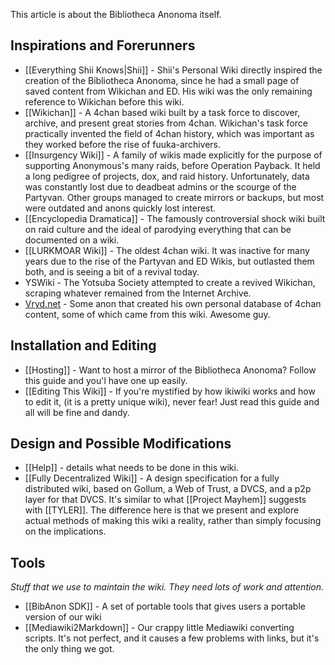 This article is about the Bibliotheca Anonoma itself.

## Inspirations and Forerunners

* [[Everything Shii Knows|Shii]] - Shii's Personal Wiki directly inspired the creation of the Bibliotheca Anonoma, since he had a small page of saved content from Wikichan and ED. His wiki was the only remaining reference to Wikichan before this wiki.
* [[Wikichan]] - A 4chan based wiki built by a task force to discover, archive, and present great stories from 4chan. Wikichan's task force practically invented the field of 4chan history, which was important as they worked before the rise of fuuka-archivers.
* [[Insurgency Wiki]] - A family of wikis made explicitly for the purpose of supporting Anonymous's many raids, before Operation Payback. It held a long pedigree of projects, dox, and raid history. Unfortunately, data was constantly lost due to deadbeat admins or the scourge of the Partyvan. Other groups managed to create mirrors or backups, but most were outdated and anons quickly lost interest. 
* [[Encyclopedia Dramatica]] - The famously controversial shock wiki built on raid culture and the ideal of parodying everything that can be documented on a wiki.
* [[LURKMOAR Wiki]] - The oldest 4chan wiki. It was inactive for many years due to the rise of the Partyvan and ED Wikis, but outlasted them both, and is seeing a bit of a revival today.
* YSWiki - The Yotsuba Society attempted to create a revived Wikichan, scraping whatever remained from the Internet Archive.
* [Vryd.net](http://dir.vyrd.net/) - Some anon that created his own personal database of 4chan content, some of which came from this wiki. Awesome guy.

## Installation and Editing

* [[Hosting]] - Want to host a mirror of the Bibliotheca Anonoma? Follow this guide and you'l have one up easily.
* [[Editing This Wiki]] - If you're mystified by how ikiwiki works and how to edit it, (it is a pretty unique wiki), never fear! Just read this guide and all will be fine and dandy.

## Design and Possible Modifications

* [[Help]] - details what needs to be done in this wiki.
* [[Fully Decentralized Wiki]] - A design specification for a fully distributed wiki, based on Gollum, a Web of Trust, a DVCS, and a p2p layer for that DVCS. It's similar to what [[Project Mayhem]] suggests with [[TYLER]]. The difference here is that we present and explore actual methods of making this wiki a reality, rather than simply focusing on the implications.

## Tools

*Stuff that we use to maintain the wiki. They need lots of work and attention.*

* [[BibAnon SDK]] - A set of portable tools that gives users a portable version of our wiki
* [[Mediawiki2Markdown]] - Our crappy little Mediawiki converting scripts. It's not perfect, and it causes a few problems with links, but it's the only thing we got.
